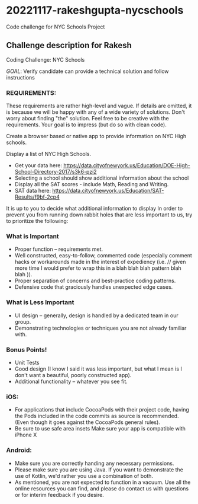 # 20221117-rakeshgupta-nycschools
Code challenge for NYC Schools Project

## Challenge description for Rakesh

Coding Challenge: NYC Schools

*GOAL*: Verify candidate can provide a technical solution and follow instructions

### REQUIREMENTS:

These requirements are rather high-level and vague. If details are omitted, it is because we will be happy with any of a wide variety of solutions. Don't worry about finding "the" solution. Feel free to be creative with the requirements. Your goal is to impress (but do so with clean code).

Create a browser based or native app to provide information on NYC High schools.

Display a list of NYC High Schools.
- Get your data here: https://data.cityofnewyork.us/Education/DOE-High-School-Directory-2017/s3k6-pzi2
- Selecting a school should show additional information about the school
- Display all the SAT scores - include Math, Reading and Writing.
- SAT data here: https://data.cityofnewyork.us/Education/SAT-Results/f9bf-2cp4

It is up to you to decide what additional information to display
In order to prevent you from running down rabbit holes that are less important to us, try to prioritize the following:

### What is Important
- Proper function – requirements met.
- Well constructed, easy-to-follow, commented code (especially comment hacks or workarounds made in the interest of expediency (i.e. // given more time I would prefer to wrap this in a blah blah blah pattern blah blah )).
- Proper separation of concerns and best-practice coding patterns.
- Defensive code that graciously handles unexpected edge cases.

### What is Less Important
- UI design – generally, design is handled by a dedicated team in our group.
- Demonstrating technologies or techniques you are not already familiar with.

### Bonus Points!
- Unit Tests
- Good design (I know I said it was less important, but what I mean is I don't want a beautiful, poorly constructed app).
- Additional functionality – whatever you see fit.

### iOS:
- For applications that include CocoaPods with their project code, having the Pods included in the code commits as source is recommended. (Even though it goes against the CocoaPods general rules). 
- Be sure to use safe area insets 
Make sure your app is compatible with iPhone X


### Android:

- Make sure you are correctly handing any necessary permissions.
- Please make sure you are using Java. If you want to demonstrate the use of Kotlin, we'd rather you use a combination of both.
- As mentioned, you are not expected to function in a vacuum. Use all the online resources you can find, and please do contact us with questions or for interim feedback if you desire. 

